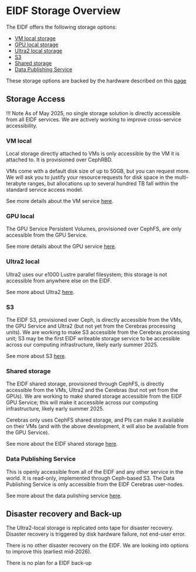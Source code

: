 # EIDF Storage Overview

The EIDF offers the following storage options:

- [VM local storage](#vm-local)
- [GPU local storage](#gpu-local)
- [Ultra2 local storage](#ultra2-local)
- [S3](#s3)
- [Shared storage](#shared-storage)
- [Data Publishing Service](#data-publishing-service)

These storage options are backed by the hardware described on this [page](https://edinburgh-international-data-facility.ed.ac.uk/about/hardware)

## Storage Access

!!! Note
    As of May 2025, no single storage solution is directly accessible from all EIDF services. We are actively working to improve cross-service accessibility.

### VM local

Local storage directly attached to VMs is only accessible by the VM it is attached to. It is provisioned over CephRBD.

VMs come with a default disk size of up to 50GB, but you can request more. We will ask you to justify your resource requests for disk space in the multi-terabyte ranges, but allocations up to several hundred TB fall within the standard service access model.
<!--  (sourced from EIDF sharepoint Catalogue 'Virtual Desktop.docx') -->

See more details about the VM service [here](../services/virtualmachines/index.md).

### GPU local

The GPU Service Persistent Volumes, provisioned over CephFS, are only accessible from the GPU Service.

See more details about the GPU service [here](../services/gpuservice/index.md).

### Ultra2 local

Ultra2 uses our e1000 Lustre parallel filesystem; this storage is not accessible from anywhere else on the EIDF.

See more about Ultra2 [here](../services/ultra2/access.md).

### S3

The EIDF S3, provisioned over Ceph, is directly accessible from the VMs, the GPU Service and Ultra2 (but not yet from the Cerebras processing units).
We are working to make S3 accessible from the Cerebras processing unit; S3 may be the first EIDF writeable storage service to be accessible across our computing infrastructure, likely early summer 2025.

See more about S3 [here](../services/s3/index.md).

### Shared storage

The EIDF shared storage, provisioned through CephFS, is directly accessible from the VMs, Ultra2 and the Cerebras (but not yet from the GPUs).
We are working to make shared storage accessible from the EIDF GPU Service; this will make it accessible across our computing infrastructure, likely early summer 2025.

Cerebras only uses CephFS shared storage, and PIs can make it available on their VMs (and with the above development, it will also be available from the GPU Service).

See more about the EIDF shared storage [here](../services/virtualmachines/sharedfs.md).

### ⁠Data Publishing Service

This is openly accessible from all of the EIDF and any other service in the world. It is read-only, implemented through Ceph-based S3.
The Data Publishing Service is only accessible from the EIDF Cerebras user-nodes.

See more about the data pulishing service [here](../services/datapublishing/service.md).

## Disaster recovery and Back-up

The Ultra2-local storage is replicated onto tape for disaster recovery. Disaster recovery is triggered by disk hardware failure, not end-user error.

There is no other disaster recovery on the EIDF. We are looking into options to improve this (earliest mid-2026).

There is no plan for a EIDF back-up

